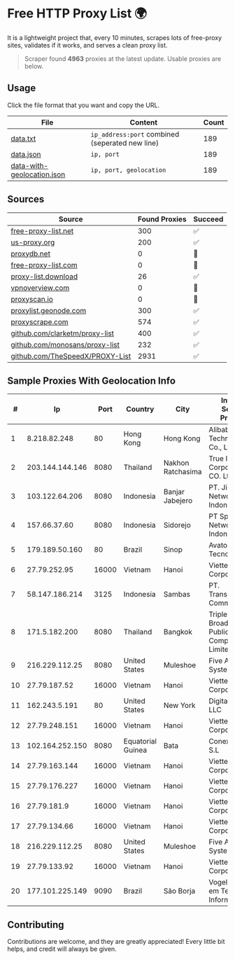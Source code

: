 
# Free HTTP Proxy List 🌍

It is a lightweight project that, every 10 minutes, scrapes lots of free-proxy sites, validates if it works, and serves a clean proxy list.


> Scraper found **4963** proxies at the latest update. Usable proxies are below.

## Usage

Click the file format that you want and copy the URL.


|File|Content|Count|
|----|-------|-----|
|[data.txt](https://raw.githubusercontent.com/themiralay/Proxy-List-World/master/data.txt)|`ip_address:port` combined (seperated new line)|189|
|[data.json](https://raw.githubusercontent.com/themiralay/Proxy-List-World/master/data.json)|`ip, port`|189|
|[data-with-geolocation.json](https://raw.githubusercontent.com/themiralay/Proxy-List-World/master/data-with-geolocation.json)|`ip, port, geolocation`|189|

## Sources

|Source|Found Proxies|Succeed|
|------|-------------|-------|
|[free-proxy-list.net](https://free-proxy-list.net)|300|✅|
|[us-proxy.org](https://www.us-proxy.org)|200|✅|
|[proxydb.net](http://proxydb.net)|0|🚫|
|[free-proxy-list.com](https://free-proxy-list.com/?page=&port=&type%5B%5D=http&type%5B%5D=https&up_time=0&search=Search)|0|🚫|
|[proxy-list.download](https://www.proxy-list.download/HTTP)|26|✅|
|[vpnoverview.com](https://vpnoverview.com/privacy/anonymous-browsing/free-proxy-servers)|0|🚫|
|[proxyscan.io](https://www.proxyscan.io)|0|🚫|
|[proxylist.geonode.com](https://proxylist.geonode.com/api/proxy-list?limit=300&page=1&sort_by=lastChecked&sort_type=desc&protocols=http,https)|300|✅|
|[proxyscrape.com](https://api.proxyscrape.com/v2/?request=displayproxies&protocol=http&timeout=10000&country=all&ssl=all&anonymity=all)|574|✅|
|[github.com/clarketm/proxy-list](https://raw.githubusercontent.com/clarketm/proxy-list/master/proxy-list-raw.txt)|400|✅|
|[github.com/monosans/proxy-list](https://raw.githubusercontent.com/monosans/proxy-list/main/proxies/http.txt)|232|✅|
|[github.com/TheSpeedX/PROXY-List](https://raw.githubusercontent.com/TheSpeedX/PROXY-List/master/http.txt)|2931|✅|


## Sample Proxies With Geolocation Info

|#|Ip|Port|Country|City|Internet Service Provider|
|-|--|----|-------|----|-------------------------|
|1|8.218.82.248|80|Hong Kong|Hong Kong|Alibaba (US) Technology Co., Ltd.|
|2|203.144.144.146|8080|Thailand|Nakhon Ratchasima|True Internet Corporation CO. Ltd.|
|3|103.122.64.206|8080|Indonesia|Banjar Jabejero|PT. Jinom Network Indonesia|
|4|157.66.37.60|8080|Indonesia|Sidorejo|PT Speed Network Indonesia|
|5|179.189.50.160|80|Brazil|Sinop|Avato Tecnologia S.A|
|6|27.79.252.95|16000|Vietnam|Hanoi|Viettel Corporation|
|7|58.147.186.214|3125|Indonesia|Sambas|PT. Transhybrid Communication|
|8|171.5.182.200|8080|Thailand|Bangkok|Triple T Broadband Public Company Limited|
|9|216.229.112.25|8080|United States|Muleshoe|Five Area Systems, LLC|
|10|27.79.187.52|16000|Vietnam|Hanoi|Viettel Corporation|
|11|162.243.5.191|80|United States|New York|DigitalOcean, LLC|
|12|27.79.248.151|16000|Vietnam|Hanoi|Viettel Corporation|
|13|102.164.252.150|8080|Equatorial Guinea|Bata|Conexxia GE S.L|
|14|27.79.163.144|16000|Vietnam|Hanoi|Viettel Corporation|
|15|27.79.176.227|16000|Vietnam|Hanoi|Viettel Corporation|
|16|27.79.181.9|16000|Vietnam|Hanoi|Viettel Corporation|
|17|27.79.134.66|16000|Vietnam|Hanoi|Viettel Corporation|
|18|216.229.112.25|8080|United States|Muleshoe|Five Area Systems, LLC|
|19|27.79.133.92|16000|Vietnam|Hanoi|Viettel Corporation|
|20|177.101.225.149|9090|Brazil|São Borja|Vogel Soluções em Telecom e Informática S/A|



## Contributing

Contributions are welcome, and they are greatly appreciated! Every
little bit helps, and credit will always be given.

